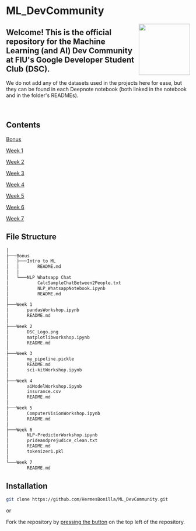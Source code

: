 # ML_DevCommunity

<img align="right" width="140px" src="https://developers.google.com/site-assets/images/home/google_developers_logo_480.png">

**Welcome! This is the official repository for the Machine Learning (and AI) Dev Community at FIU's Google Developer Student Club (DSC).**
---
We do not add any of the datasets used in the projects here for ease, but they can be found in each Deepnote notebook (both linked in the notebook and in the folder's READMEs).

<br clear="left"/>

## Contents

[Bonus](https://github.com/HermesBonilla/ML_DevCommunity/tree/main/Bonus) 
    
[Week 1](https://github.com/HermesBonilla/ML_DevCommunity/tree/main/Week%201)

[Week 2](https://github.com/HermesBonilla/ML_DevCommunity/tree/main/Week%202)

[Week 3](https://github.com/HermesBonilla/ML_DevCommunity/tree/main/Week%203)

[Week 4](https://github.com/HermesBonilla/ML_DevCommunity/tree/main/Week%204)

[Week 5](https://github.com/HermesBonilla/ML_DevCommunity/tree/main/Week%205)

[Week 6](https://github.com/HermesBonilla/ML_DevCommunity/tree/main/Week%206)

[Week 7](https://github.com/HermesBonilla/ML_DevCommunity/tree/main/Week%207)

## File Structure

```bash
│
├───Bonus
│   ├───Intro to ML
│   │       README.md
│   │
│   └───NLP Whatsapp Chat
│           CalcSampleChatBetween2People.txt
│           NLP_WhatsappNotebook.ipynb
│           README.md
│
├───Week 1
│       pandasWorkshop.ipynb
│       README.md
│
├───Week 2
│       DSC_Logo.png
│       matplotlibworkshop.ipynb
│       README.md
│
├───Week 3
│       my_pipeline.pickle
│       README.md
│       sci-kitWorkshop.ipynb
│
├───Week 4
│       aiModelWorkshop.ipynb
│       insurance.csv
│       README.md
│
├───Week 5
│       ComputerVisionWorkshop.ipynb
│       README.md
│
├───Week 6
│       NLP-PredictorWorkshop.ipynb
│       prideandprejudice_clean.txt
│       README.md
│       tokenizer1.pkl
│
└───Week 7
        README.md
```

## Installation
```bash
git clone https://github.com/HermesBonilla/ML_DevCommunity.git
```
or

Fork the repository by [pressing the button](https://github.com/HermesBonilla/ML_DevCommunity/fork) on the top left of the repository. 

